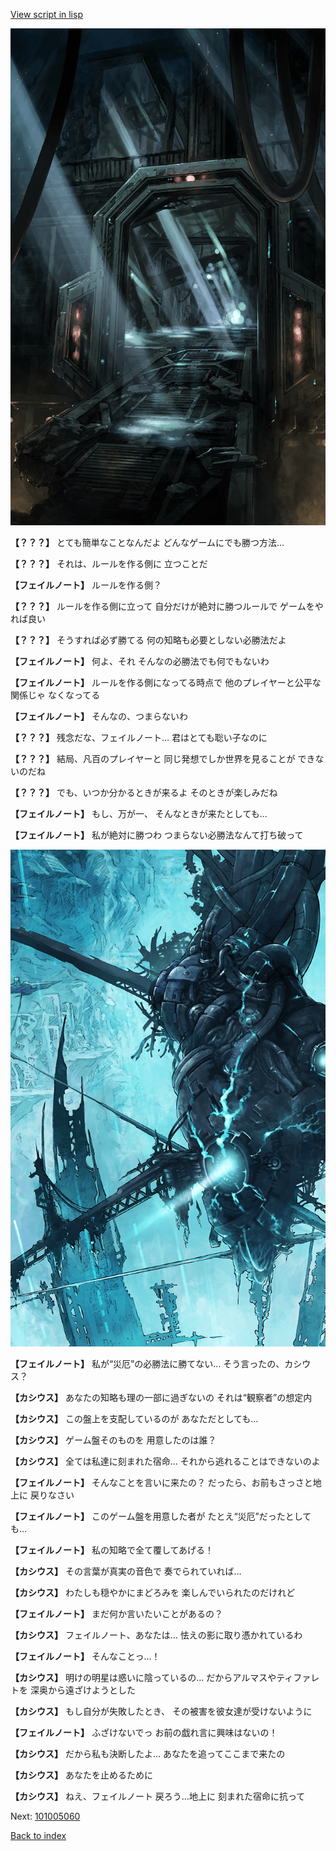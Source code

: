 [View script in lisp](../scripts/101005050.txt)

![bifrost.png](../images/backgrounds/bifrost.png)

**【？？？】**
とても簡単なことなんだよ
どんなゲームにでも勝つ方法…

**【？？？】**
それは、ルールを作る側に
立つことだ

**【フェイルノート】**
ルールを作る側？

**【？？？】**
ルールを作る側に立って
自分だけが絶対に勝つルールで
ゲームをやれば良い

**【？？？】**
そうすれば必ず勝てる
何の知略も必要としない必勝法だよ

**【フェイルノート】**
何よ、それ
そんなの必勝法でも何でもないわ

**【フェイルノート】**
ルールを作る側になってる時点で
他のプレイヤーと公平な関係じゃ
なくなってる

**【フェイルノート】**
そんなの、つまらないわ

**【？？？】**
残念だな、フェイルノート…
君はとても聡い子なのに

**【？？？】**
結局、凡百のプレイヤーと
同じ発想でしか世界を見ることが
できないのだね

**【？？？】**
でも、いつか分かるときが来るよ
そのときが楽しみだね

**【フェイルノート】**
もし、万が一、
そんなときが来たとしても…

**【フェイルノート】**
私が絶対に勝つわ
つまらない必勝法なんて打ち破って

![underground_world_3.png](../images/backgrounds/underground_world_3.png)

**【フェイルノート】**
私が“災厄”の必勝法に勝てない…
そう言ったの、カシウス？

**【カシウス】**
あなたの知略も理の一部に過ぎないの
それは“観察者”の想定内

**【カシウス】**
この盤上を支配しているのが
あなただとしても…

**【カシウス】**
ゲーム盤そのものを
用意したのは誰？

**【カシウス】**
全ては私達に刻まれた宿命…
それから逃れることはできないのよ

**【フェイルノート】**
そんなことを言いに来たの？
だったら、お前もさっさと地上に
戻りなさい

**【フェイルノート】**
このゲーム盤を用意した者が
たとえ“災厄”だったとしても…

**【フェイルノート】**
私の知略で全て覆してあげる！

**【カシウス】**
その言葉が真実の音色で
奏でられていれば…

**【カシウス】**
わたしも穏やかにまどろみを
楽しんでいられたのだけれど

**【フェイルノート】**
まだ何か言いたいことがあるの？

**【カシウス】**
フェイルノート、あなたは…
怯えの影に取り憑かれているわ

**【フェイルノート】**
そんなことっ…！

**【カシウス】**
明けの明星は惑いに陰っているの…
だからアルマスやティファレトを
深奥から遠ざけようとした

**【カシウス】**
もし自分が失敗したとき、
その被害を彼女達が受けないように

**【フェイルノート】**
ふざけないでっ
お前の戯れ言に興味はないの！

**【カシウス】**
だから私も決断したよ…
あなたを追ってここまで来たの

**【カシウス】**
あなたを止めるために

**【カシウス】**
ねえ、フェイルノート
戻ろう…地上に
刻まれた宿命に抗って

Next: [101005060](101005060.md)

[Back to index](index.md)

